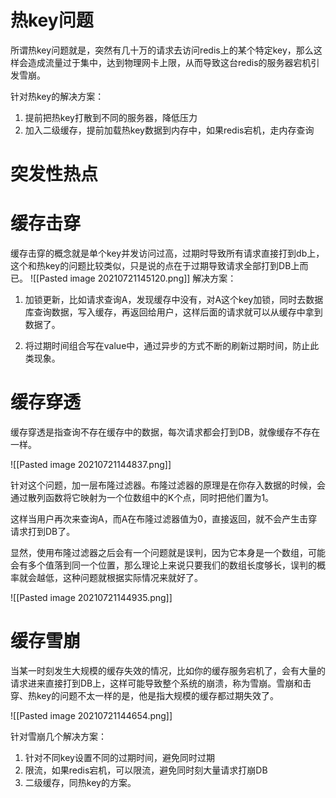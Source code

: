 #  热key问题
所谓热key问题就是，突然有几十万的请求去访问redis上的某个特定key，那么这样会造成流量过于集中，达到物理网卡上限，从而导致这台redis的服务器宕机引发雪崩。

针对热key的解决方案：

1.  提前把热key打散到不同的服务器，降低压力
2.  加入二级缓存，提前加载热key数据到内存中，如果redis宕机，走内存查询

# 突发性热点


# 缓存击穿
缓存击穿的概念就是单个key并发访问过高，过期时导致所有请求直接打到db上，这个和热key的问题比较类似，只是说的点在于过期导致请求全部打到DB上而已。
![[Pasted image 20210721145120.png]]
解决方案：

1.  加锁更新，比如请求查询A，发现缓存中没有，对A这个key加锁，同时去数据库查询数据，写入缓存，再返回给用户，这样后面的请求就可以从缓存中拿到数据了。
    
2.  将过期时间组合写在value中，通过异步的方式不断的刷新过期时间，防止此类现象。

# 缓存穿透

缓存穿透是指查询不存在缓存中的数据，每次请求都会打到DB，就像缓存不存在一样。

![[Pasted image 20210721144837.png]]

针对这个问题，加一层布隆过滤器。布隆过滤器的原理是在你存入数据的时候，会通过散列函数将它映射为一个位数组中的K个点，同时把他们置为1。

这样当用户再次来查询A，而A在布隆过滤器值为0，直接返回，就不会产生击穿请求打到DB了。

显然，使用布隆过滤器之后会有一个问题就是误判，因为它本身是一个数组，可能会有多个值落到同一个位置，那么理论上来说只要我们的数组长度够长，误判的概率就会越低，这种问题就根据实际情况来就好了。

![[Pasted image 20210721144935.png]]

# 缓存雪崩

当某一时刻发生大规模的缓存失效的情况，比如你的缓存服务宕机了，会有大量的请求进来直接打到DB上，这样可能导致整个系统的崩溃，称为雪崩。雪崩和击穿、热key的问题不太一样的是，他是指大规模的缓存都过期失效了。

![[Pasted image 20210721144654.png]]

针对雪崩几个解决方案：

1.  针对不同key设置不同的过期时间，避免同时过期
2.  限流，如果redis宕机，可以限流，避免同时刻大量请求打崩DB
3.  二级缓存，同热key的方案。